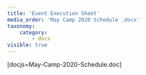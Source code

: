 ```yaml
---
title: 'Event Execution Sheet'
media_order: 'May Camp 2020 Schedule .docx'
taxonomy:
    category:
        - docs
visible: true
---
```


[docjs=May-Camp-2020-Schedule.doc]
